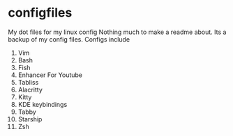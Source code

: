 # configfiles
My dot files for my linux config
Nothing much to make a readme about. Its a backup of my config files.
Configs include
1. Vim
1. Bash
1. Fish
1. Enhancer For Youtube
1. Tabliss
1. Alacritty
1. Kitty 
1. KDE keybindings
1. Tabby
1. Starship
1. Zsh

